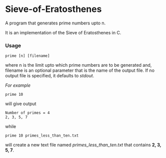 Sieve-of-Eratosthenes
=====================

A program that generates prime numbers upto n.

It is an implementation of the Sieve of Eratosthenes in C.

### Usage
```
prime [n] [filename]
```
where n is the limit upto which prime numbers are to be generated and,
filename is an optional parameter that is the name of the output file. 
If no output file is specified, it defaults to *stdout*.

*For example*
```
prime 10
```
will give output 
```
Number of primes = 4
2, 3, 5, 7
```

while
```
prime 10 primes_less_than_ten.txt
```
will create a new text file named *primes_less_than_ten.txt* that contains **2, 3, 5, 7**.
